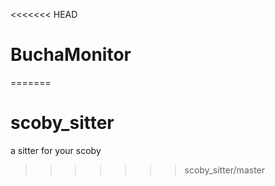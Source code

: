 <<<<<<< HEAD
# BuchaMonitor
=======
# scoby_sitter
a sitter for your scoby
>>>>>>> scoby_sitter/master
